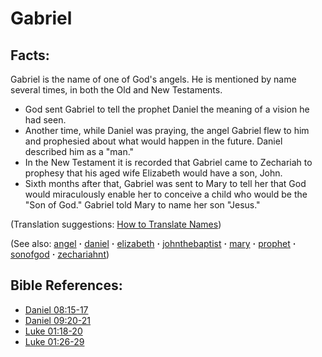 # Gabriel #

## Facts: ##

Gabriel is the name of one of God's angels. He is mentioned by name several times, in both the Old and New Testaments.

 * God sent Gabriel to tell the prophet Daniel the meaning of a vision he had seen.
 * Another time, while Daniel was praying, the angel Gabriel flew to him and prophesied about what would happen in the future. Daniel described him as a "man."
 * In the New Testament it is recorded that Gabriel came to Zechariah to prophesy that his aged wife Elizabeth would have a son, John.
 * Sixth months after that, Gabriel was sent to Mary to tell her that God would miraculously enable her to conceive a child who would be the "Son of God." Gabriel told Mary to name her son "Jesus."
	
(Translation suggestions: [How to Translate Names](https://git.door43.org/Door43/en-ta-translate-vol1/src/master/content/translate_names.md))

(See also: [angel](../kt/angel.md) **·** [daniel](../other/daniel.md) **·** [elizabeth](../other/elizabeth.md) **·** [johnthebaptist](../other/johnthebaptist.md) **·** [mary](../other/mary.md) **·** [prophet](../kt/prophet.md) **·** [sonofgod](../kt/sonofgod.md) **·** [zechariahnt](../other/zechariahnt.md))

## Bible References: ##

* [Daniel 08:15-17](https://door43.org/en/bible/notes/dan/08/15)
* [Daniel 09:20-21](https://door43.org/en/bible/notes/dan/09/20)
* [Luke 01:18-20](https://door43.org/en/bible/notes/luk/01/18)
* [Luke 01:26-29](https://door43.org/en/bible/notes/luk/01/26)

